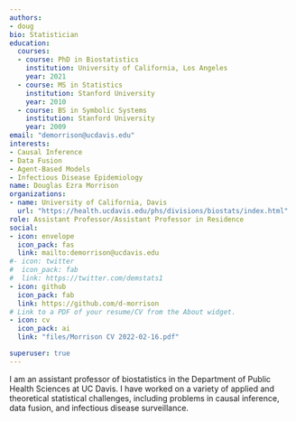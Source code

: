 ```yaml
---
authors:
- doug
bio: Statistician 
education:
  courses:
  - course: PhD in Biostatistics
    institution: University of California, Los Angeles
    year: 2021
  - course: MS in Statistics
    institution: Stanford University
    year: 2010
  - course: BS in Symbolic Systems
    institution: Stanford University
    year: 2009
email: "demorrison@ucdavis.edu"
interests:
- Causal Inference 
- Data Fusion
- Agent-Based Models
- Infectious Disease Epidemiology
name: Douglas Ezra Morrison
organizations:
- name: University of California, Davis
  url: "https://health.ucdavis.edu/phs/divisions/biostats/index.html"
role: Assistant Professor/Assistant Professor in Residence
social:
- icon: envelope
  icon_pack: fas
  link: mailto:demorrison@ucdavis.edu
#- icon: twitter
#  icon_pack: fab
#  link: https://twitter.com/demstats1
- icon: github
  icon_pack: fab
  link: https://github.com/d-morrison
# Link to a PDF of your resume/CV from the About widget.
- icon: cv
  icon_pack: ai
  link: "files/Morrison CV 2022-02-16.pdf"

superuser: true
---
```


I am an assistant professor of biostatistics in the Department of Public Health Sciences at UC Davis. I have worked on a variety of applied and theoretical statistical challenges, including problems in causal inference, data fusion, and infectious disease surveillance.